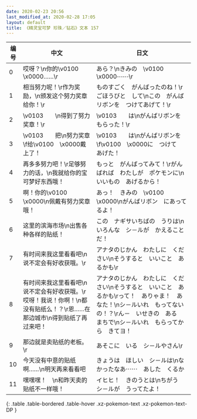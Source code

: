 ```yaml
---
date: 2020-02-23 20:56
last_modified_at: 2020-02-28 17:05
layout: default
title: 《精灵宝可梦 珍珠／钻石》文本 157
---
```

| 编号 | 中文 | 日文 |
| ---- | ---- | ---- |
| 0 | 哎呀？\n你的\v0100　\x0000……\r | あら？\nきみの　\v0100　\x0000⋯⋯\r |
| 1 | 相当努力呢！\r作为奖励，\n颁发这个努力奖章给你！\r | ものすごく　がんばったのね！\rごほうびと　して\nこの　がんばリボンを　つけてあげて！\r |
| 2 | \v0103　　\n得到了努力奖章！\r | \v0103　　は\nがんばリボンを　もらった！\r |
| 3 | \v0103　　把\n努力奖章\f给\v0100　\x0000戴上了！ | \v0103　　は\nがんばリボンを\f\v0100　\x0000に　つけて　あげた！ |
| 4 | 再多多努力吧！\r足够努力的话，\n我就给你的宝可梦好东西哦！ | もっと　がんばってみて！\rがんばれば　わたしが　ポケモンに\nいいもの　あげるから！ |
| 5 | 啊！你的\v0100　\x0000\n佩戴有努力奖章哦！ | あっ！　きみの　\v0100　\x0000\nがんばリボン　にあってるよ！ |
| 6 | 这里的滨海市场\n出售各种各样的贴纸！ | この　ナギサいちばの　うりは\nいろんな　シ－ルが　かえることだ！ |
| 7 | 有时间来我这里看看吧\n说不定会有好收获哦。\r | アナタのじかん　わたしに　ください\nそうすると　いいこと　あるかも\r |
| 8 | 有时间来我这里看看吧\n说不定会有好收获哦。\r哎呀！我说！你啊！\n都没有贴纸么！？\r恩……在那边城市\n得到贴纸了再过来吧！ | アナタのじかん　わたしに　ください\nそうすると　いいこと　あるかも\rって！　ありゃま！　あなた！\nシ－ルいれ　もってないの！？\rん－　いせきの　ある　まちで\nシ－ルいれ　もらってから　きてヨ！ |
| 9 | 那边就是卖贴纸的老板。\r | あそこに　いる　シ－ルやさん\r |
| 10 | 今天没有中意的贴纸啊……\n明天再来看看吧 | きょうは　ほしい　シ－ルは\nなかったなあ⋯⋯　あした　くるか |
| 11 | 嘿嘿嘿！　\n和昨天卖的贴纸不一样哦！ | イヒヒ！　きのうとは\nちがう　シ－ルが　うってたよ！ |
{: .table .table-bordered .table-hover .xz-pokemon-text .xz-pokemon-text-DP }